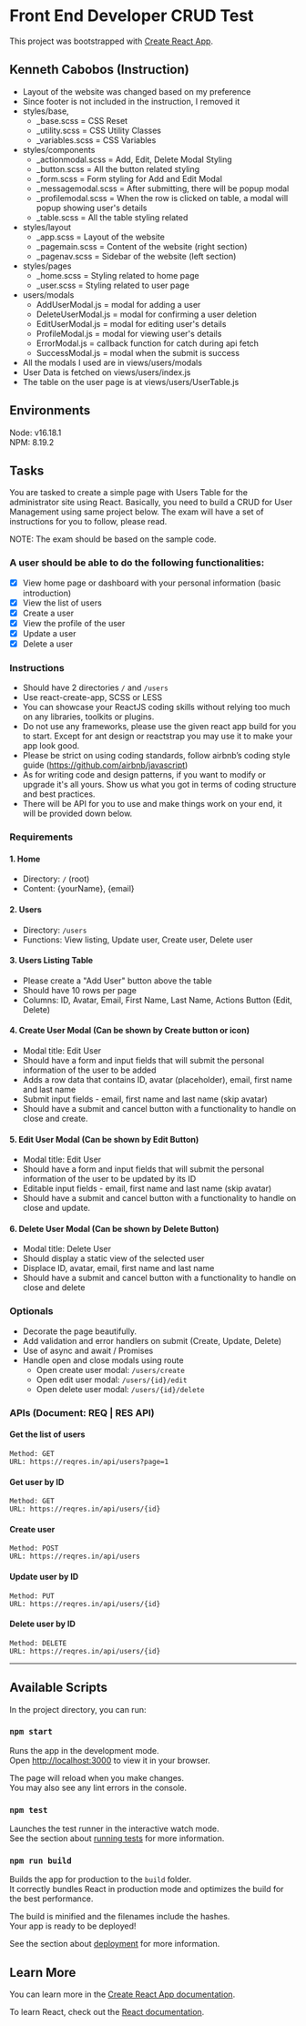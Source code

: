 # Front End Developer CRUD Test

This project was bootstrapped with [Create React App](https://github.com/facebook/create-react-app).

## Kenneth Cabobos (Instruction)

- Layout of the website was changed based on my preference
- Since footer is not included in the instruction, I removed it
- styles/base,
  - \_base.scss = CSS Reset
  - \_utility.scss = CSS Utility Classes
  - \_variables.scss = CSS Variables
- styles/components
  - \_actionmodal.scss = Add, Edit, Delete Modal Styling
  - \_button.scss = All the button related styling
  - \_form.scss = Form styling for Add and Edit Modal
  - \_messagemodal.scss = After submitting, there will be popup modal
  - \_profilemodal.scss = When the row is clicked on table, a modal will popup showing user's details
  - \_table.scss = All the table styling related
- styles/layout
  - \_app.scss = Layout of the website
  - \_pagemain.scss = Content of the website (right section)
  - \_pagenav.scss = Sidebar of the website (left section)
- styles/pages
  - \_home.scss = Styling related to home page
  - \_user.scss = Styling related to user page
- users/modals
  - AddUserModal.js = modal for adding a user
  - DeleteUserModal.js = modal for confirming a user deletion
  - EditUserModal.js = modal for editing user's details
  - ProfileModal.js = modal for viewing user's details
  - ErrorModal.js = callback function for catch during api fetch
  - SuccessModal.js = modal when the submit is success
- All the modals I used are in views/users/modals
- User Data is fetched on views/users/index.js
- The table on the user page is at views/users/UserTable.js

## Environments

Node: v16.18.1\
NPM: 8.19.2

## Tasks

You are tasked to create a simple page with Users Table for the administrator site using React. Basically, you need to build a CRUD for User Management using same project below. The exam will have a set of instructions for you to follow, please read.

NOTE: The exam should be based on the sample code.

### A user should be able to do the following functionalities:

- [x] View home page or dashboard with your personal information (basic introduction)
- [x] View the list of users
- [x] Create a user
- [x] View the profile of the user
- [x] Update a user
- [x] Delete a user

### Instructions

- Should have 2 directories `/` and `/users`
- Use react-create-app, SCSS or LESS
- You can showcase your ReactJS coding skills without relying too much on any libraries, toolkits or plugins.
- Do not use any frameworks, please use the given react app build for you to start. Except for ant design or reactstrap you may use it to make your app look good.
- Please be strict on using coding standards, follow airbnb’s coding style guide (https://github.com/airbnb/javascript)
- As for writing code and design patterns, if you want to modify or upgrade it's all yours. Show us what you got in terms of coding structure and best practices.
- There will be API for you to use and make things work on your end, it will be provided down below.

### Requirements

#### 1. Home

- Directory: `/` (root)
- Content: {yourName}, {email}

#### 2. Users

- Directory: `/users`
- Functions: View listing, Update user, Create user, Delete user

#### 3. Users Listing Table

- Please create a "Add User" button above the table
- Should have 10 rows per page
- Columns: ID, Avatar, Email, First Name, Last Name, Actions Button (Edit, Delete)

#### 4. Create User Modal (Can be shown by Create button or icon)

- Modal title: Edit User
- Should have a form and input fields that will submit the personal information of the user to be added
- Adds a row data that contains ID, avatar (placeholder), email, first name and last name
- Submit input fields - email, first name and last name (skip avatar)
- Should have a submit and cancel button with a functionality to handle on close and create.

#### 5. Edit User Modal (Can be shown by Edit Button)

- Modal title: Edit User
- Should have a form and input fields that will submit the personal information of the user to be updated by its ID
- Editable input fields - email, first name and last name (skip avatar)
- Should have a submit and cancel button with a functionality to handle on close and update.

#### 6. Delete User Modal (Can be shown by Delete Button)

- Modal title: Delete User
- Should display a static view of the selected user
- Displace ID, avatar, email, first name and last name
- Should have a submit and cancel button with a functionality to handle on close and delete

### Optionals

- Decorate the page beautifully.
- Add validation and error handlers on submit (Create, Update, Delete)
- Use of async and await / Promises
- Handle open and close modals using route
  - Open create user modal: `/users/create`
  - Open edit user modal: `/users/{id}/edit`
  - Open delete user modal: `/users/{id}/delete`

### APIs (Document: REQ | RES API)

#### Get the list of users

```
Method: GET
URL: https://reqres.in/api/users?page=1
```

#### Get user by ID

```
Method: GET
URL: https://reqres.in/api/users/{id}
```

#### Create user

```
Method: POST
URL: https://reqres.in/api/users
```

#### Update user by ID

```
Method: PUT
URL: https://reqres.in/api/users/{id}
```

#### Delete user by ID

```
Method: DELETE
URL: https://reqres.in/api/users/{id}
```

---

## Available Scripts

In the project directory, you can run:

### `npm start`

Runs the app in the development mode.\
Open [http://localhost:3000](http://localhost:3000) to view it in your browser.

The page will reload when you make changes.\
You may also see any lint errors in the console.

### `npm test`

Launches the test runner in the interactive watch mode.\
See the section about [running tests](https://facebook.github.io/create-react-app/docs/running-tests) for more information.

### `npm run build`

Builds the app for production to the `build` folder.\
It correctly bundles React in production mode and optimizes the build for the best performance.

The build is minified and the filenames include the hashes.\
Your app is ready to be deployed!

See the section about [deployment](https://facebook.github.io/create-react-app/docs/deployment) for more information.

## Learn More

You can learn more in the [Create React App documentation](https://facebook.github.io/create-react-app/docs/getting-started).

To learn React, check out the [React documentation](https://reactjs.org/).
